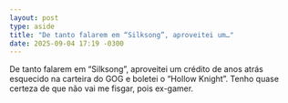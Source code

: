 ```yaml
---
layout: post
type: aside
title: "De tanto falarem em “Silksong”, aproveitei um…"
date: 2025-09-04 17:19 -0300
---
```

De tanto falarem em “Silksong”, aproveitei um crédito de anos atrás esquecido na carteira do GOG e boletei o “Hollow Knight”. Tenho quase certeza de que não vai me fisgar, pois ex-gamer.